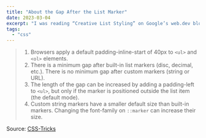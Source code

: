 ```yaml
---
title: "About the Gap After the List Marker"
date: 2023-03-04
excerpt: "I was reading “Creative List Styling” on Google’s web.dev blog and noticed something odd in one of the code examples in the ::marker section of the article."
tags:
  - "css"
---
```


> 1. Browsers apply a default padding-inline-start of 40px to `<ul>` and `<ol>` elements.
> 1. There is a minimum gap after built-in list markers (disc, decimal, etc.). There is no minimum gap after custom markers (string or URL).
> 1. The length of the gap can be increased by adding a padding-left to `<ul>`, but only if the marker is positioned outside the list item (the default mode).
> 1. Custom string markers have a smaller default size than built-in markers. Changing the font-family on `::marker` can increase their size.

Source: [CSS-Tricks](https://css-tricks.com/everything-you-need-to-know-about-the-gap-after-the-list-marker/)
